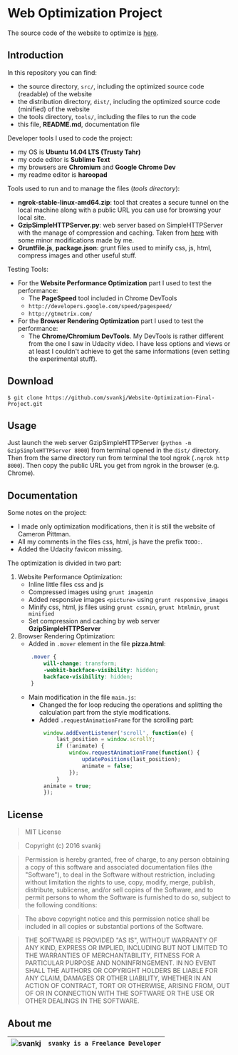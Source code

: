 # Web Optimization Project
The source code of the website to optimize is [here](https://github.com/udacity/frontend-nanodegree-mobile-portfolio).

## Introduction
In this repository you can find:
*   the source directory, `src/`, including the optimized source code (readable) of the website
*   the distribution directory, `dist/`, including the optimized source code (minified) of the website
*   the tools directory, `tools/`, including the files to run the code
*   this file, **README.md**, documentation file

Developer tools I used to code the project:
*   my OS is **Ubuntu 14.04 LTS (Trusty Tahr)**
*   my code editor is **Sublime Text**
*   my browsers are **Chromium** and **Google Chrome Dev**
*   my readme editor is **haroopad**

Tools used to run and to manage the files (*tools directory*):
* **ngrok-stable-linux-amd64.zip**: tool that creates a secure tunnel on the local machine along with a public URL you can use for browsing your local site.
* **GzipSimpleHTTPServer.py**: web server based on SimpleHTTPServer with the manage of compression and caching. Taken from [here](https://github.com/ksmith97/GzipSimpleHTTPServer) with some minor modifications made by me.
* **Gruntfile.js**, **package.json**: grunt files used to minify css, js, html, compress images and other useful stuff.

Testing Tools:
* For the **Website Performance Optimization** part I used to test the performance:
  * The **PageSpeed** tool included in Chrome DevTools
  * `http://developers.google.com/speed/pagespeed/`
  * `http://gtmetrix.com/`
* For the **Browser Rendering Optimization** part I used to test the performance:
  * The **Chrome/Chromium DevTools**. My DevTools is rather different from the one I saw in Udacity video. I have less options and views or at least I couldn't achieve to get the same informations (even setting the experimental stuff).

## Download

`$ git clone https://github.com/svankj/Website-Optimization-Final-Project.git`

## Usage

Just launch the web server GzipSimpleHTTPServer (`python -m GzipSimpleHTTPServer 8000`) from terminal opened in the `dist/` directory. Then from the same directory run from terminal the tool ngrok (`.ngrok http 8000`). Then copy the public URL you get from ngrok in the browser (e.g. Chrome).

## Documentation
Some notes on the project:
  * I made only optimization modifications, then it is still the website of Cameron Pittman.
  * All my comments in the files css, html, js have the prefix `TODO:`.
  * Added the Udacity favicon missing.

The optimization is divided in two part:

1.  Website Performance Optimization:
    *   Inline little files css and js
    *   Compressed images using `grunt imagemin`
    *   Added responsive images `<picture>` using `grunt responsive_images`
    *   Minify css, html, js files using `grunt cssmin`, `grunt htmlmin`, `grunt minified`
    *   Set compression and caching by web server **GzipSimpleHTTPServer**
2.  Browser Rendering Optimization:
    *   Added in `.mover` element in the file **pizza.html**:
    ```css
        .mover {
            will-change: transform;
            -webkit-backface-visibility: hidden;
            backface-visibility: hidden;
        }
    ```
    *   Main modification in the file `main.js`:
        *   Changed the for loop reducing the operations and splitting the calculation part from the style modifications.
        *   Added `.requestAnimationFrame` for the scrolling part:
	```javascript
            window.addEventListener('scroll', function(e) {
                last_position = window.scrollY;
                if (!animate) {
                    window.requestAnimationFrame(function() {
                        updatePositions(last_position);
                        animate = false;
                    });
                }
            animate = true;
            });
	```

## License

>MIT License

>Copyright (c) 2016 svankj

>Permission is hereby granted, free of charge, to any person obtaining a copy
of this software and associated documentation files (the "Software"), to deal
in the Software without restriction, including without limitation the rights
to use, copy, modify, merge, publish, distribute, sublicense, and/or sell
copies of the Software, and to permit persons to whom the Software is
furnished to do so, subject to the following conditions:

>The above copyright notice and this permission notice shall be included in all
copies or substantial portions of the Software.

>THE SOFTWARE IS PROVIDED "AS IS", WITHOUT WARRANTY OF ANY KIND, EXPRESS OR
IMPLIED, INCLUDING BUT NOT LIMITED TO THE WARRANTIES OF MERCHANTABILITY,
FITNESS FOR A PARTICULAR PURPOSE AND NONINFRINGEMENT. IN NO EVENT SHALL THE
AUTHORS OR COPYRIGHT HOLDERS BE LIABLE FOR ANY CLAIM, DAMAGES OR OTHER
LIABILITY, WHETHER IN AN ACTION OF CONTRACT, TORT OR OTHERWISE, ARISING FROM,
OUT OF OR IN CONNECTION WITH THE SOFTWARE OR THE USE OR OTHER DEALINGS IN THE
SOFTWARE.

## About me
![svankj](https://avatars3.githubusercontent.com/u/17667643?v=3&s=100) | `svanky is a Freelance Developer`
--- | ---
